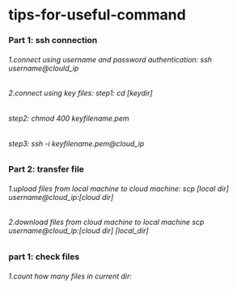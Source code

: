 # tips-for-useful-command
### Part 1: ssh connection
###### 1.connect using username and password authentication: ssh username@clould_ip
###### 2.connect using key files: step1: cd [keydir]
######                            step2: chmod 400 keyfilename.pem
######                            step3: ssh -i keyfilename.pem@cloud_ip
### Part 2: transfer file
###### 1.upload files from local machine to cloud machine: scp [local dir] username@cloud_ip:[cloud dir]
###### 2.download files from cloud machine to local machine scp username@cloud_ip:[cloud dir] [local_dir]
### part 1: check files
###### 1.count how many files in current dir: 
